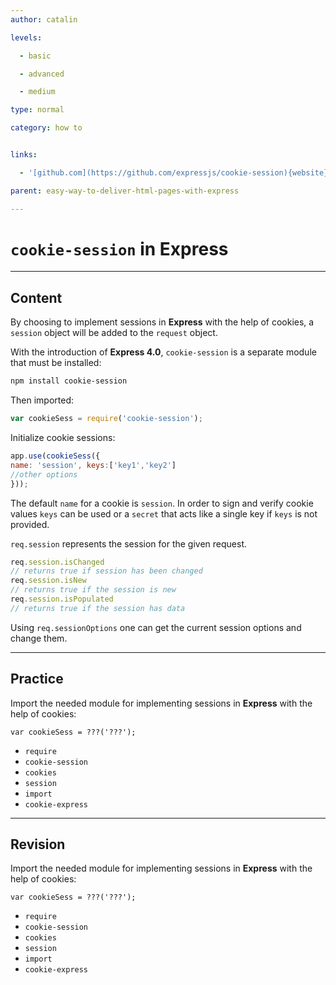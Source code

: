 ```yaml
---
author: catalin

levels:

  - basic

  - advanced

  - medium

type: normal

category: how to


links:

  - '[github.com](https://github.com/expressjs/cookie-session){website}'

parent: easy-way-to-deliver-html-pages-with-express

---
```


# `cookie-session` in **Express**

---
## Content

By choosing to implement sessions in **Express** with the help of cookies, a `session` object will be added to the `request` object. 

With the introduction of **Express 4.0**, `cookie-session` is a separate module that must be installed:
```bash
npm install cookie-session
```
Then imported:
```javascript
var cookieSess = require('cookie-session');
```

Initialize cookie sessions:
```javascript
app.use(cookieSess({
name: 'session', keys:['key1','key2']
//other options
}));

```
The default `name` for a cookie is `session`.
In order to sign and verify cookie values `keys` can be used or a `secret` that acts like a single key if `keys` is not provided.

`req.session` represents the session for the given request.
```javascript
req.session.isChanged
// returns true if session has been changed
req.session.isNew
// returns true if the session is new
req.session.isPopulated
// returns true if the session has data
```

Using `req.sessionOptions` one can get the current session options and change  them.

---
## Practice

Import the needed module for implementing sessions in **Express** with the help of cookies:

```
var cookieSess = ???('???');
```

* `require`
* `cookie-session`
* `cookies`
* `session`
* `import`
* `cookie-express`

---
## Revision

Import the needed module for implementing sessions in **Express** with the help of cookies:

```
var cookieSess = ???('???');
```

* `require`
* `cookie-session`
* `cookies`
* `session`
* `import`
* `cookie-express`

